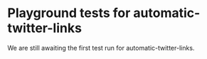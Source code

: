 # Playground tests for automatic-twitter-links
We are still awaiting the first test run for automatic-twitter-links.
